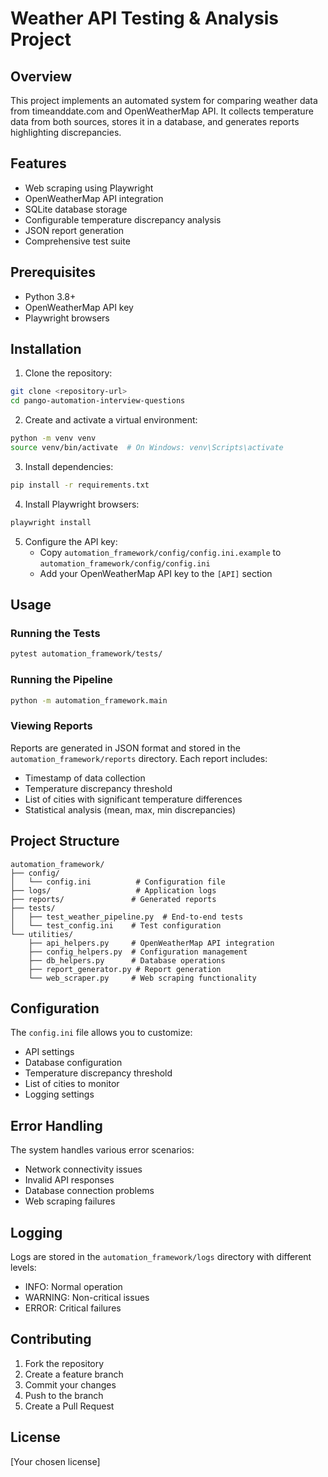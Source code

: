 # Weather API Testing & Analysis Project

## Overview
This project implements an automated system for comparing weather data from timeanddate.com and OpenWeatherMap API. It collects temperature data from both sources, stores it in a database, and generates reports highlighting discrepancies.

## Features
- Web scraping using Playwright
- OpenWeatherMap API integration
- SQLite database storage
- Configurable temperature discrepancy analysis
- JSON report generation
- Comprehensive test suite

## Prerequisites
- Python 3.8+
- OpenWeatherMap API key
- Playwright browsers

## Installation

1. Clone the repository:
```bash
git clone <repository-url>
cd pango-automation-interview-questions
```

2. Create and activate a virtual environment:
```bash
python -m venv venv
source venv/bin/activate  # On Windows: venv\Scripts\activate
```

3. Install dependencies:
```bash
pip install -r requirements.txt
```

4. Install Playwright browsers:
```bash
playwright install
```

5. Configure the API key:
   - Copy `automation_framework/config/config.ini.example` to `automation_framework/config/config.ini`
   - Add your OpenWeatherMap API key to the `[API]` section

## Usage

### Running the Tests
```bash
pytest automation_framework/tests/
```

### Running the Pipeline
```bash
python -m automation_framework.main
```

### Viewing Reports
Reports are generated in JSON format and stored in the `automation_framework/reports` directory. Each report includes:
- Timestamp of data collection
- Temperature discrepancy threshold
- List of cities with significant temperature differences
- Statistical analysis (mean, max, min discrepancies)

## Project Structure
```
automation_framework/
├── config/
│   └── config.ini          # Configuration file
├── logs/                   # Application logs
├── reports/               # Generated reports
├── tests/
│   ├── test_weather_pipeline.py  # End-to-end tests
│   └── test_config.ini    # Test configuration
└── utilities/
    ├── api_helpers.py     # OpenWeatherMap API integration
    ├── config_helpers.py  # Configuration management
    ├── db_helpers.py      # Database operations
    ├── report_generator.py # Report generation
    └── web_scraper.py     # Web scraping functionality
```

## Configuration
The `config.ini` file allows you to customize:
- API settings
- Database configuration
- Temperature discrepancy threshold
- List of cities to monitor
- Logging settings

## Error Handling
The system handles various error scenarios:
- Network connectivity issues
- Invalid API responses
- Database connection problems
- Web scraping failures

## Logging
Logs are stored in the `automation_framework/logs` directory with different levels:
- INFO: Normal operation
- WARNING: Non-critical issues
- ERROR: Critical failures

## Contributing
1. Fork the repository
2. Create a feature branch
3. Commit your changes
4. Push to the branch
5. Create a Pull Request

## License
[Your chosen license]
